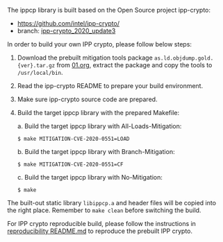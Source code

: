 The ippcp library is built based on the Open Source project ipp-crypto:
   * https://github.com/intel/ipp-crypto/
   * branch: [ipp-crypto_2020_update3](https://github.com/intel/ipp-crypto/tree/ipp-crypto_2020_update3)

In order to build your own IPP crypto, please follow below steps:
1. Download the prebuilt mitigation tools package `as.ld.objdump.gold.{ver}.tar.gz` from [01.org](https://download.01.org/intel-sgx/latest/linux-latest/), extract the package and copy the tools to `/usr/local/bin`.
2. Read the ipp-crypto README to prepare your build environment.
3. Make sure ipp-crypto source code are prepared.
4. Build the target ippcp library with the prepared Makefile:

   a. Build the target ippcp library with All-Loads-Mitigation:

      ```shell
      $ make MITIGATION-CVE-2020-0551=LOAD
      ```

   b. Build the target ippcp library with Branch-Mitigation:

      ```shell
      $ make MITIGATION-CVE-2020-0551=CF
      ```

   c. Build the target ippcp library with No-Mitigation:

      ```shell
      $ make
      ```

The built-out static library `libippcp.a` and header files will be copied into the right
place. Remember to `make clean` before switching the build.

For IPP crypto reproducible build, please follow the instructions in
[reproducibility README.md](https://github.com/intel/linux-sgx/blob/master/linux/reproducibility/README.md)
to reproduce the prebuilt IPP crypto.
